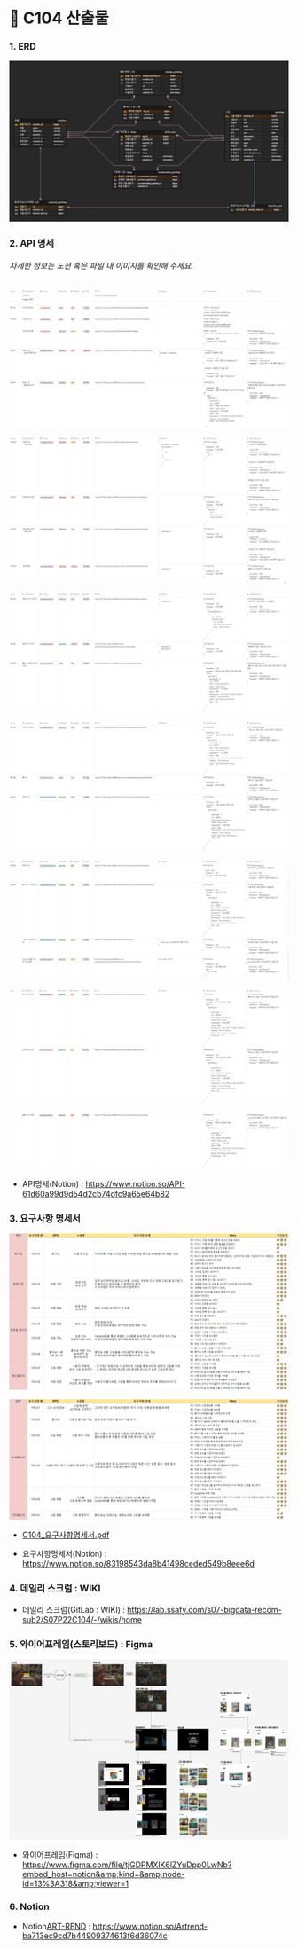 # :file_folder: C104 산출물

### 1. ERD

![C104_ERD](C104.assets/C104_ERD.png)



### 2. API 명세

[API 명세]: https://www.notion.so/API-61d60a99d9d54d2cb74dfc9a65e64b82

###### 자세한 정보는 노션 혹은 파일 내 이미지를 확인해 주세요.

![C104_API명세_1](C104.assets/C104_API명세_1.PNG)

![C104_API명세_2](C104.assets/C104_API명세_2.PNG)

![C104_API명세_3](C104.assets/C104_API명세_3.PNG)

![C104_API명세_4](C104.assets/C104_API명세_4.PNG)

![C104_API명세_5](C104.assets/C104_API명세_5.PNG)

![C104_API명세_6](C104.assets/C104_API명세_6.PNG)

![C104_API명세_7](C104.assets/C104_API명세_7.PNG)

- API명세(Notion) : https://www.notion.so/API-61d60a99d9d54d2cb74dfc9a65e64b82 



### 3. 요구사항 명세서

[요구사항명세서]: https://www.notion.so/83198543da8b41498ceded549b8eee6d

![C104_요구사항명세서_1](C104.assets/C104_요구사항명세서_1.PNG)

![C104_요구사항명세서_2](C104.assets/C104_요구사항명세서_2.PNG)

- [C104_요구사항명세서.pdf](C104.assets/C104_요구사항명세서.pdf) 

- 요구사항명세서(Notion) : https://www.notion.so/83198543da8b41498ceded549b8eee6d 



### 4. 데일리 스크럼 : WIKI

[Daily Scrum]: https://lab.ssafy.com/s07-bigdata-recom-sub2/S07P22C104/-/wikis/home

- 데일리 스크럼(GitLab : WIKI) : https://lab.ssafy.com/s07-bigdata-recom-sub2/S07P22C104/-/wikis/home



### 5. 와이어프레임(스토리보드) : Figma

[Wire-frame]: https://www.figma.com/file/tjGDPMXlK6lZYuDpp0LwNb?embed_host=notion&amp;kind=&amp;node-id=13%3A318&amp;viewer=1

![C104_와이어프레임](C104.assets/C104_와이어프레임.PNG)

- 와이어프레임(Figma) : https://www.figma.com/file/tjGDPMXlK6lZYuDpp0LwNb?embed_host=notion&amp;kind=&amp;node-id=13%3A318&amp;viewer=1 



### 6. Notion

[ART-REND]: https://www.notion.so/Artrend-ba713ec9cd7b44909374613f6d36074c

- Notion[ART-REND] : https://www.notion.so/Artrend-ba713ec9cd7b44909374613f6d36074c 

